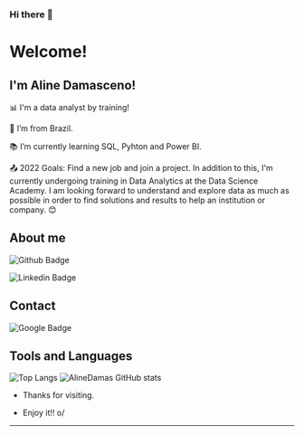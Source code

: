 ### Hi there 👋

# Welcome!

 

## I'm Aline Damasceno!


 

📊 I'm a data analyst by training!

:house_with_garden: I’m from Brazil.

:books: I’m currently learning SQL, Pyhton and Power BI.

:outbox_tray: 2022 Goals:  Find a new job and join a project. In addition to this, I'm currently undergoing training in Data Analytics at the Data Science Academy. I am looking forward to understand and explore data as much as possible in order to find solutions and results to help an institution or company.  :blush:


 

## About me

![Github Badge](https://img.shields.io/badge/-Github-000?style=flat-square&logo=Github&logoColor=white&link=https://github.com/AlineDamas)

![Linkedin Badge](https://img.shields.io/badge/-LinkedIn-blue?style=flat-square&logo=Linkedin&logoColor=white&link=https://www.linkedin.com/in/aline-damasceno-111144aa/)

## Contact
![Google Badge](https://img.shields.io/badge/Gmail-D14836?style=for-the-badge&logo=gmail&logoColor=white&link=https://mail.google.com/mail/u/0/#inbox)
    
## Tools and Languages
![Top Langs](https://github-readme-stats.vercel.app/api/top-langs/?username=AlineDamas&layout=compact)
![AlineDamas GitHub stats](https://github-readme-stats.vercel.app/api?username=AlineDamas)

- Thanks for visiting.

- Enjoy it!! o/

----------------------------------------------------------------------------------




